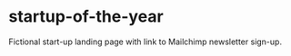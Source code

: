 # startup-of-the-year

<p>Fictional start-up landing page with link to Mailchimp newsletter sign-up.</p>

